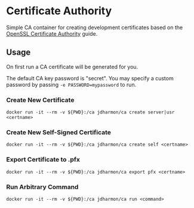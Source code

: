# Certificate Authority
Simple CA container for creating development certificates based on the [OpenSSL Certificate Authority](https://jamielinux.com/docs/openssl-certificate-authority/) guide.

## Usage

On first run a CA certificate will be generated for you. 

The default CA key password is "secret". You may specify a custom password by passing ```-e PASSWORD=mypassword``` to run.

### Create New Certificate
```docker run -it --rm -v ${PWD}:/ca jdharmon/ca create server|usr <certname>```

### Create New Self-Signed Certificate
```docker run -it --rm -v ${PWD}:/ca jdharmon/ca create self <certname>```

### Export Certificate to .pfx
```docker run -it --rm -v ${PWD}:/ca jdharmon/ca export pfx <certname>```

### Run Arbitrary Command
```docker run -it --rm -v ${PWD}:/ca jdharmon/ca run <command>```
